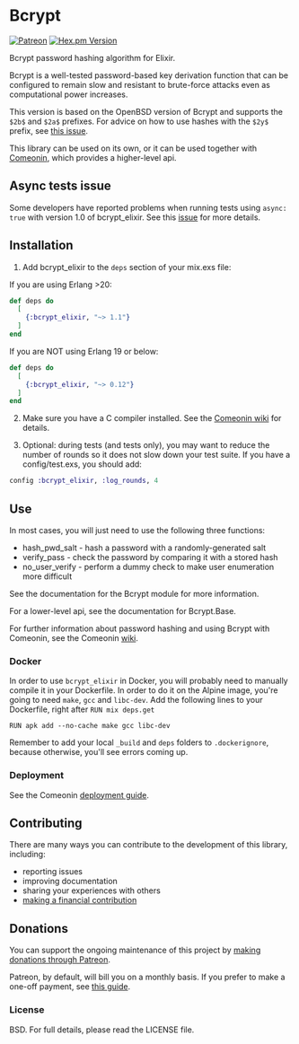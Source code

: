 # Bcrypt

[![Patreon](https://img.shields.io/badge/patreon-donate-brightgreen.svg)](https://www.patreon.com/riverrun)
[![Hex.pm Version](http://img.shields.io/hexpm/v/bcrypt_elixir.svg)](https://hex.pm/packages/bcrypt_elixir)

Bcrypt password hashing algorithm for Elixir.

Bcrypt is a well-tested password-based key derivation function that
can be configured to remain slow and resistant to brute-force attacks
even as computational power increases.

This version is based on the OpenBSD version of Bcrypt and supports
the `$2b$` and `$2a$` prefixes. For advice on how to use hashes with
the `$2y$` prefix, see [this issue](https://github.com/riverrun/comeonin/issues/103).

This library can be used on its own, or it can be used together
with [Comeonin](https://hexdocs.pm/comeonin/api-reference.html),
which provides a higher-level api.

## Async tests issue

Some developers have reported problems when running tests using `async: true`
with version 1.0 of bcrypt_elixir. See this [issue](https://github.com/riverrun/bcrypt_elixir/issues/10)
for more details.

## Installation

1. Add bcrypt_elixir to the `deps` section of your mix.exs file:

If you are using Erlang >20:

```elixir
def deps do
  [
    {:bcrypt_elixir, "~> 1.1"}
  ]
end
```

If you are NOT using Erlang 19 or below:

```elixir
def deps do
  [
    {:bcrypt_elixir, "~> 0.12"}
  ]
end
```

2. Make sure you have a C compiler installed.
See the [Comeonin wiki](https://github.com/riverrun/comeonin/wiki) for details.

3. Optional: during tests (and tests only), you may want to reduce the number of rounds
so it does not slow down your test suite. If you have a config/test.exs, you should
add:

```elixir
config :bcrypt_elixir, :log_rounds, 4
```

## Use

In most cases, you will just need to use the following three functions:

* hash_pwd_salt - hash a password with a randomly-generated salt
* verify_pass - check the password by comparing it with a stored hash
* no_user_verify - perform a dummy check to make user enumeration more difficult

See the documentation for the Bcrypt module for more information.

For a lower-level api, see the documentation for Bcrypt.Base.

For further information about password hashing and using Bcrypt with Comeonin,
see the Comeonin [wiki](https://github.com/riverrun/comeonin/wiki).

### Docker

In order to use `bcrypt_elixir` in Docker, you will probably need to manually compile it in your Dockerfile. In order to do it on the Alpine image, you're going to need `make`, `gcc` and `libc-dev`. Add the following lines to your Dockerfile, right after `RUN mix deps.get`

```
RUN apk add --no-cache make gcc libc-dev
```

Remember to add your local `_build` and `deps` folders to `.dockerignore`, because otherwise, you'll see errors coming up.

### Deployment

See the Comeonin [deployment guide](https://github.com/riverrun/comeonin/wiki/Deployment).

## Contributing

There are many ways you can contribute to the development of this library, including:

* reporting issues
* improving documentation
* sharing your experiences with others
* [making a financial contribution](#donations)

## Donations

You can support the ongoing maintenance of this project by
[making donations through Patreon](https://www.patreon.com/riverrun).

Patreon, by default, will bill you on a monthly basis. If you prefer to make a one-off payment,
see [this guide](https://support.patreon.com/hc/en-us/articles/204606215-Can-I-make-a-one-time-payment-).

### License

BSD. For full details, please read the LICENSE file.
